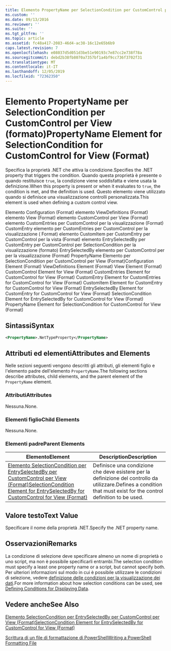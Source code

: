 ```yaml
---
title: Elemento PropertyName per SelectionCondition per CustomControl per View (Format) | Microsoft Docs
ms.custom: ''
ms.date: 09/13/2016
ms.reviewer: ''
ms.suite: ''
ms.tgt_pltfrm: ''
ms.topic: article
ms.assetid: fc48a417-2083-46d4-ac38-16c12e65b6b9
caps.latest.revision: 7
ms.openlocfilehash: e08037d5d051d3be51e90193c7e87cc2e738f78a
ms.sourcegitcommit: debd2b38fb8070a7357bf1a4bf9cc736f3702f31
ms.translationtype: MT
ms.contentlocale: it-IT
ms.lasthandoff: 12/05/2019
ms.locfileid: "72362350"
---
```

# <a name="propertyname-element-for-selectioncondition-for-customcontrol-for-view-format"></a><span data-ttu-id="60832-102">Elemento PropertyName per SelectionCondition per CustomControl per View (formato)</span><span class="sxs-lookup"><span data-stu-id="60832-102">PropertyName Element for SelectionCondition for CustomControl for View (Format)</span></span>

<span data-ttu-id="60832-103">Specifica la proprietà .NET che attiva la condizione.</span><span class="sxs-lookup"><span data-stu-id="60832-103">Specifies the .NET property that triggers the condition.</span></span> <span data-ttu-id="60832-104">Quando questa proprietà è presente o quando restituisce `true`, la condizione viene soddisfatta e viene usata la definizione.</span><span class="sxs-lookup"><span data-stu-id="60832-104">When this property is present or when it evaluates to `true`, the condition is met, and the definition is used.</span></span> <span data-ttu-id="60832-105">Questo elemento viene utilizzato quando si definisce una visualizzazione controlli personalizzata.</span><span class="sxs-lookup"><span data-stu-id="60832-105">This element is used when defining a custom control view.</span></span>

<span data-ttu-id="60832-106">Elemento Configuration (Format) elemento ViewDefinitions (Format) elemento View (Format) elemento CustomControl per View (Format) elemento CustomEntries per CustomControl per la visualizzazione (Format) CustomEntry elemento per CustomEntries per CustomControl per la visualizzazione ( Format) elemento CustomItem per CustomEntry per CustomControl per la vista (Format) elemento EntrySelectedBy per CustomEntry per CustomControl per SelectionCondition per la visualizzazione (formato) EntrySelectedBy elemento per CustomControl per per la visualizzazione (Format) PropertyName Elemento per SelectionCondition per CustomControl per View (Format)</span><span class="sxs-lookup"><span data-stu-id="60832-106">Configuration Element (Format) ViewDefinitions Element (Format) View Element (Format) CustomControl Element for View (Format) CustomEntries Element for CustomControl for View (Format) CustomEntry Element for CustomEntries for CustomControl for View (Format) CustomItem Element for CustomEntry for CustomControl for View (Format) EntrySelectedBy Element for CustomEntry for CustomControl for View (Format) SelectionCondition Element for EntrySelectedBy for CustomControl for View (Format) PropertyName Element for SelectionCondition for CustomControl for View (Format)</span></span>

## <a name="syntax"></a><span data-ttu-id="60832-107">Sintassi</span><span class="sxs-lookup"><span data-stu-id="60832-107">Syntax</span></span>

```xml
<PropertyName>.NetTypeProperty</PropertyName>
```

## <a name="attributes-and-elements"></a><span data-ttu-id="60832-108">Attributi ed elementi</span><span class="sxs-lookup"><span data-stu-id="60832-108">Attributes and Elements</span></span>

<span data-ttu-id="60832-109">Nelle sezioni seguenti vengono descritti gli attributi, gli elementi figlio e l'elemento padre dell'elemento `PropertyName`.</span><span class="sxs-lookup"><span data-stu-id="60832-109">The following sections describe attributes, child elements, and the parent element of the `PropertyName` element.</span></span>

### <a name="attributes"></a><span data-ttu-id="60832-110">Attributi</span><span class="sxs-lookup"><span data-stu-id="60832-110">Attributes</span></span>

<span data-ttu-id="60832-111">Nessuna.</span><span class="sxs-lookup"><span data-stu-id="60832-111">None.</span></span>

### <a name="child-elements"></a><span data-ttu-id="60832-112">Elementi figlio</span><span class="sxs-lookup"><span data-stu-id="60832-112">Child Elements</span></span>

<span data-ttu-id="60832-113">Nessuna.</span><span class="sxs-lookup"><span data-stu-id="60832-113">None.</span></span>

### <a name="parent-elements"></a><span data-ttu-id="60832-114">Elementi padre</span><span class="sxs-lookup"><span data-stu-id="60832-114">Parent Elements</span></span>

|<span data-ttu-id="60832-115">Elemento</span><span class="sxs-lookup"><span data-stu-id="60832-115">Element</span></span>|<span data-ttu-id="60832-116">Description</span><span class="sxs-lookup"><span data-stu-id="60832-116">Description</span></span>|
|-------------|-----------------|
|[<span data-ttu-id="60832-117">Elemento SelectionCondition per EntrySelectedBy per CustomControl per View (Format)</span><span class="sxs-lookup"><span data-stu-id="60832-117">SelectionCondition Element for EntrySelectedBy for CustomControl for View (Format)</span></span>](./selectioncondition-element-for-entryselectedby-for-customcontrol-format.md)|<span data-ttu-id="60832-118">Definisce una condizione che deve esistere per la definizione del controllo da utilizzare.</span><span class="sxs-lookup"><span data-stu-id="60832-118">Defines a condition that must exist for the control definition to be used.</span></span>|

## <a name="text-value"></a><span data-ttu-id="60832-119">Valore testo</span><span class="sxs-lookup"><span data-stu-id="60832-119">Text Value</span></span>

<span data-ttu-id="60832-120">Specificare il nome della proprietà .NET.</span><span class="sxs-lookup"><span data-stu-id="60832-120">Specify the .NET property name.</span></span>

## <a name="remarks"></a><span data-ttu-id="60832-121">Osservazioni</span><span class="sxs-lookup"><span data-stu-id="60832-121">Remarks</span></span>

<span data-ttu-id="60832-122">La condizione di selezione deve specificare almeno un nome di proprietà o uno script, ma non è possibile specificarli entrambi.</span><span class="sxs-lookup"><span data-stu-id="60832-122">The selection condition must specify a least one property name or a script, but cannot specify both.</span></span> <span data-ttu-id="60832-123">Per ulteriori informazioni sul modo in cui è possibile utilizzare le condizioni di selezione, vedere [definizione delle condizioni per la visualizzazione dei dati](./defining-conditions-for-displaying-data.md).</span><span class="sxs-lookup"><span data-stu-id="60832-123">For more information about how selection conditions can be used, see [Defining Conditions for Displaying Data](./defining-conditions-for-displaying-data.md).</span></span>

## <a name="see-also"></a><span data-ttu-id="60832-124">Vedere anche</span><span class="sxs-lookup"><span data-stu-id="60832-124">See Also</span></span>

[<span data-ttu-id="60832-125">Elemento SelectionCondition per EntrySelectedBy per CustomControl per View (Format)</span><span class="sxs-lookup"><span data-stu-id="60832-125">SelectionCondition Element for EntrySelectedBy for CustomControl for View (Format)</span></span>](./selectioncondition-element-for-entryselectedby-for-customcontrol-format.md)

[<span data-ttu-id="60832-126">Scrittura di un file di formattazione di PowerShell</span><span class="sxs-lookup"><span data-stu-id="60832-126">Writing a PowerShell Formatting File</span></span>](./writing-a-powershell-formatting-file.md)

